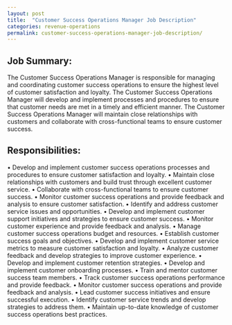 ```yaml
---
layout: post
title:  "Customer Success Operations Manager Job Description"
categories: revenue-operations
permalink: customer-success-operations-manager-job-description/
---
```

## Job Summary: 

The Customer Success Operations Manager is responsible for managing and coordinating customer success operations to ensure the highest level of customer satisfaction and loyalty. The Customer Success Operations Manager will develop and implement processes and procedures to ensure that customer needs are met in a timely and efficient manner. The Customer Success Operations Manager will maintain close relationships with customers and collaborate with cross-functional teams to ensure customer success. 

## Responsibilities:

• Develop and implement customer success operations processes and procedures to ensure customer satisfaction and loyalty. 
• Maintain close relationships with customers and build trust through excellent customer service. 
• Collaborate with cross-functional teams to ensure customer success. 
• Monitor customer success operations and provide feedback and analysis to ensure customer satisfaction. 
• Identify and address customer service issues and opportunities. 
• Develop and implement customer support initiatives and strategies to ensure customer success. 
• Monitor customer experience and provide feedback and analysis.
• Manage customer success operations budget and resources. 
• Establish customer success goals and objectives. 
• Develop and implement customer service metrics to measure customer satisfaction and loyalty. 
• Analyze customer feedback and develop strategies to improve customer experience. 
• Develop and implement customer retention strategies. 
• Develop and implement customer onboarding processes. 
• Train and mentor customer success team members. 
• Track customer success operations performance and provide feedback. 
• Monitor customer success operations and provide feedback and analysis. 
• Lead customer success initiatives and ensure successful execution. 
• Identify customer service trends and develop strategies to address them. 
• Maintain up-to-date knowledge of customer success operations best practices.